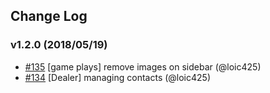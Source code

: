 ## Change Log

### v1.2.0 (2018/05/19)
- [#135](https://github.com/Jedisjeux/Jedisjeux/pull/135) [game plays] remove images on sidebar (@loic425)
- [#134](https://github.com/Jedisjeux/Jedisjeux/pull/134) [Dealer] managing contacts (@loic425)
